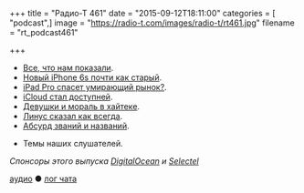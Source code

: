 +++
title = "Радио-Т 461"
date = "2015-09-12T18:11:00"
categories = [ "podcast",]
image = "https://radio-t.com/images/radio-t/rt461.jpg"
filename = "rt_podcast461"

+++

* [Все, что нам показали](http://thenextweb.com/apple/2015/09/09/everything-apple-announced-at-its-september-2015-event/).
* [Новый iPhone 6s почти как старый](http://social.techcrunch.com/2015/09/09/apple-introduces-the-iphone-6s-and-iphone-6s-plus/).
* [iPad Pro спасет умирающий рынок?](http://fortune.com/2015/09/11/ipad-pro-revive-tablet-market/).
* [iCloud стал доступней](http://www.soyacincau.com/2015/09/11/icloud-revises-its-pricing-to-be-more-affordable-but-how-does-it-stack-up-to-the-rest/).
* [Девушки и мораль в хайтеке](http://www.thedailybeast.com/articles/2015/09/11/tech-company-hires-pretty-girls-to-boost-morale.html).
* [Линус сказал как всегда](http://www.itworld.com/article/2983241/linux/linus-torvalds-rants-about-new-programming-interfaces.html).
* [Абсурд званий и названий](https://medium.com/@sethington/the-absurdity-of-titles-b44bbdb365b0).
- Темы наших слушателей.

_Спонсоры этого выпуска [DigitalOcean](https://www.digitalocean.com) и [Selectel](https://selectel.ru/services/vpc/)_

[аудио](http://cdn.radio-t.com/rt_podcast461.mp3) ● [лог чата](http://chat.radio-t.com/logs/radio-t-461.html)
<audio src="http://cdn.radio-t.com/rt_podcast461.mp3" preload="none"></audio>